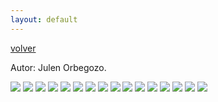 ```yaml
---
layout: default
---
```



[volver](./)

Autor: Julen Orbegozo.

![](docs/presentaciones/julen_orbegozo/01.png)
![](docs/presentaciones/julen_orbegozo/02.png)
![](docs/presentaciones/julen_orbegozo/03.png)
![](docs/presentaciones/julen_orbegozo/04.png)
![](docs/presentaciones/julen_orbegozo/05.png)
![](docs/presentaciones/julen_orbegozo/06.png)
![](docs/presentaciones/julen_orbegozo/07.png)
![](docs/presentaciones/julen_orbegozo/08.png)
![](docs/presentaciones/julen_orbegozo/09.png)
![](docs/presentaciones/julen_orbegozo/10.png)
![](docs/presentaciones/julen_orbegozo/11.png)
![](docs/presentaciones/julen_orbegozo/12.png)
![](docs/presentaciones/julen_orbegozo/13.png)
![](docs/presentaciones/julen_orbegozo/14.png)
![](docs/presentaciones/julen_orbegozo/15.png)
![](docs/presentaciones/julen_orbegozo/16.png)
